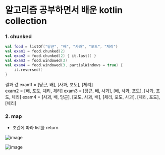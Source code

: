# 알고리즘 공부하면서 배운 kotlin collection 

### 1. chunked
``` kotlin
val food = listOf("당근", "배", "사과", "포도", "체리")
val exam1 = food.chunked(2)
val exam2 = food.chunked(2) { it.last() }
val exam3 = food.windowed(3)
val exam4 = food.windowed(3, partialWindows = true) {
    it.reversed()
}
```
결과 값
exam1 = [당근, 배], [사과, 포도], [체리]\
exam2 = [배, 포도, 체리, 체리]
exam3 = [당근, 배, 사과], [배, 사과, 포도], [사과, 포도, 체리]
exam4 = [사과, 배, 당근], [포도, 사과, 배], [체리, 포도, 사과], [체리, 포도], [체리]

### 2. map
 - 조건에 따라 list를 return 

![image](https://user-images.githubusercontent.com/54883589/165867233-edc80013-6df1-49fb-9a5a-96a5cc76d84c.png)

![image](https://user-images.githubusercontent.com/54883589/165867292-1f6c2e32-bd76-46f4-a960-e2fbb82476e8.png)
